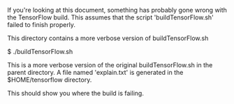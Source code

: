 If you're looking at this document, something has probably gone wrong with the TensorFlow build. This assumes that the script 'buildTensorFlow.sh' failed to finish properly.

This directory contains a more verbose version of buildTensorFlow.sh

$ ./buildTensorFlow.sh

This is a more verbose version of the original buildTensorFlow.sh in the parent directory. A file named 'explain.txt' is generated in the $HOME/tensorflow directory.

This should  show you where the build is failing.





